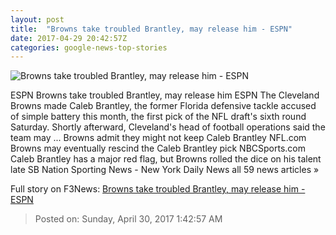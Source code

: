 ```yaml
---
layout: post
title:  "Browns take troubled Brantley, may release him - ESPN"
date: 2017-04-29 20:42:57Z
categories: google-news-top-stories
---
```


![Browns take troubled Brantley, may release him - ESPN](http://a4.espncdn.com/combiner/i?img=%2Fphoto%2F2017%2F0423%2Fr202504_1296x729_16%2D9.jpg)

ESPN Browns take troubled Brantley, may release him ESPN The Cleveland Browns made Caleb Brantley, the former Florida defensive tackle accused of simple battery this month, the first pick of the NFL draft's sixth round Saturday. Shortly afterward, Cleveland's head of football operations said the team may ... Browns admit they might not keep Caleb Brantley NFL.com Browns may eventually rescind the Caleb Brantley pick NBCSports.com Caleb Brantley has a major red flag, but Browns rolled the dice on his talent late SB Nation Sporting News - New York Daily News all 59 news articles »


Full story on F3News: [Browns take troubled Brantley, may release him - ESPN](http://www.f3nws.com/n/HV3bd)

> Posted on: Sunday, April 30, 2017 1:42:57 AM
